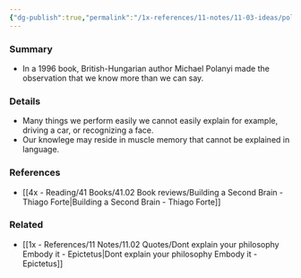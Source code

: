 ```yaml
---
{"dg-publish":true,"permalink":"/1x-references/11-notes/11-03-ideas/polanyi-paradox-we-know-more-than-we-can-explain/","title":"Polanyi effect - We know more than we can explain"}
---
```



### Summary
- In a 1996 book, British-Hungarian author Michael Polanyi made the observation that we know more than we can say.

### Details
- Many things we perform easily we cannot easily explain for example, driving a car, or recognizing a face.
- Our knowlege may reside in muscle memory that cannot be explained in language.

### References
- [[4x - Reading/41 Books/41.02 Book reviews/Building a Second Brain - Thiago Forte\|Building a Second Brain - Thiago Forte]]


### Related
- [[1x - References/11 Notes/11.02 Quotes/Dont explain your philosophy Embody it - Epictetus\|Dont explain your philosophy Embody it - Epictetus]]